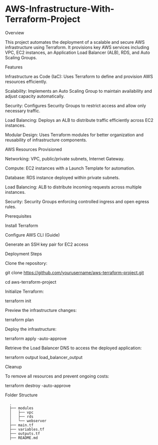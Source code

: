 # AWS-Infrastructure-With-Terraform-Project

Overview

This project automates the deployment of a scalable and secure AWS infrastructure using Terraform. It provisions key AWS services including VPC, EC2 instances, an Application Load Balancer (ALB), RDS, and Auto Scaling Groups.

Features

Infrastructure as Code (IaC): Uses Terraform to define and provision AWS resources efficiently.

Scalability: Implements an Auto Scaling Group to maintain availability and adjust capacity automatically.

Security: Configures Security Groups to restrict access and allow only necessary traffic.

Load Balancing: Deploys an ALB to distribute traffic efficiently across EC2 instances.

Modular Design: Uses Terraform modules for better organization and reusability of infrastructure components.

AWS Resources Provisioned

Networking: VPC, public/private subnets, Internet Gateway.

Compute: EC2 instances with a Launch Template for automation.

Database: RDS instance deployed within private subnets.

Load Balancing: ALB to distribute incoming requests across multiple instances.

Security: Security Groups enforcing controlled ingress and open egress rules.

Prerequisites

Install Terraform

Configure AWS CLI (Guide)

Generate an SSH key pair for EC2 access

Deployment Steps

Clone the repository:

git clone https://github.com/yourusername/aws-terraform-project.git

cd aws-terraform-project

Initialize Terraform:

  terraform init

Preview the infrastructure changes:

  terraform plan

Deploy the infrastructure:

  terraform apply -auto-approve

Retrieve the Load Balancer DNS to access the deployed application:

   terraform output load_balancer_output

Cleanup

To remove all resources and prevent ongoing costs:

  terraform destroy -auto-approve

Folder Structure


      .
      ├── modules
      │   ├── vpc
      │   ├── rds
      │   └── webserver
      ├── main.tf
      ├── variables.tf
      ├── outputs.tf
      ├── README.md
